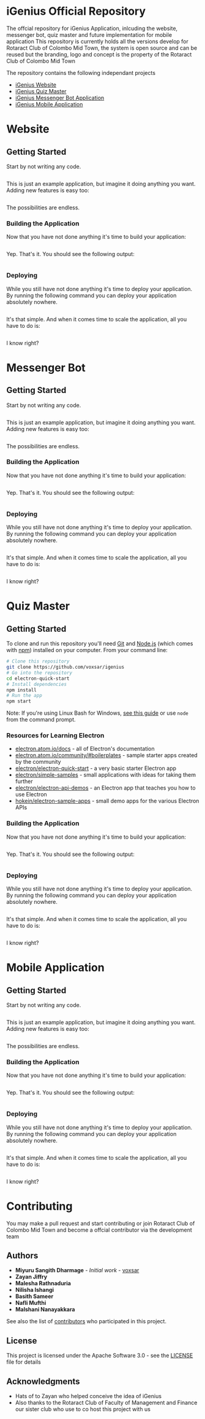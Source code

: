 # iGenius Official Repository
The offcial repository for iGenius Application, inlcuding the website, messenger bot, quiz master and future implementation for mobile application
This repository is currently holds all the versions develop for Rotaract Club of Colombo Mid Town, the system is open source and can be reused but the branding, logo and concept is the property of the Rotaract Club of Colombo Mid Town

The repository contains the following independant projects
- [iGenius Website](#website)
- [iGenius Quiz Master](#quiz-master)
- [iGenius Messenger Bot Application](#messenger-bot)
- [iGenius Mobile Application](#mobile-application)

# Website
## Getting Started

Start by not writing any code.

```

```

This is just an example application, but imagine it doing anything you want. Adding new features is easy too:

```

```

The possibilities are endless.

### Building the Application

Now that you have not done anything it's time to build your application:

```

```

Yep. That's it. You should see the following output:

```

```

### Deploying

While you still have not done anything it's time to deploy your application. By running the following command you can deploy your application absolutely nowhere.

```

```

It's that simple. And when it comes time to scale the application, all you have to do is:

```

```

I know right?

# Messenger Bot
## Getting Started

Start by not writing any code.

```

```

This is just an example application, but imagine it doing anything you want. Adding new features is easy too:

```

```

The possibilities are endless.

### Building the Application

Now that you have not done anything it's time to build your application:

```

```

Yep. That's it. You should see the following output:

```

```

### Deploying

While you still have not done anything it's time to deploy your application. By running the following command you can deploy your application absolutely nowhere.

```

```

It's that simple. And when it comes time to scale the application, all you have to do is:

```

```

I know right?


# Quiz Master
## Getting Started

To clone and run this repository you'll need [Git](https://git-scm.com) and [Node.js](https://nodejs.org/en/download/) (which comes with [npm](http://npmjs.com)) installed on your computer. From your command line:

```bash
# Clone this repository
git clone https://github.com/voxsar/igenius
# Go into the repository
cd electron-quick-start
# Install dependencies
npm install
# Run the app
npm start
```

Note: If you're using Linux Bash for Windows, [see this guide](https://www.howtogeek.com/261575/how-to-run-graphical-linux-desktop-applications-from-windows-10s-bash-shell/) or use `node` from the command prompt.

### Resources for Learning Electron

- [electron.atom.io/docs](http://electron.atom.io/docs) - all of Electron's documentation
- [electron.atom.io/community/#boilerplates](http://electron.atom.io/community/#boilerplates) - sample starter apps created by the community
- [electron/electron-quick-start](https://github.com/electron/electron-quick-start) - a very basic starter Electron app
- [electron/simple-samples](https://github.com/electron/simple-samples) - small applications with ideas for taking them further
- [electron/electron-api-demos](https://github.com/electron/electron-api-demos) - an Electron app that teaches you how to use Electron
- [hokein/electron-sample-apps](https://github.com/hokein/electron-sample-apps) - small demo apps for the various Electron APIs

### Building the Application

Now that you have not done anything it's time to build your application:

```

```

Yep. That's it. You should see the following output:

```

```

### Deploying

While you still have not done anything it's time to deploy your application. By running the following command you can deploy your application absolutely nowhere.

```

```

It's that simple. And when it comes time to scale the application, all you have to do is:

```

```

I know right?

# Mobile Application
## Getting Started

Start by not writing any code.

```

```

This is just an example application, but imagine it doing anything you want. Adding new features is easy too:

```

```

The possibilities are endless.

### Building the Application

Now that you have not done anything it's time to build your application:

```

```

Yep. That's it. You should see the following output:

```

```

### Deploying

While you still have not done anything it's time to deploy your application. By running the following command you can deploy your application absolutely nowhere.

```

```

It's that simple. And when it comes time to scale the application, all you have to do is:

```

```

I know right?


# Contributing

You may make a pull request and start contributing or join Rotaract Club of Colombo Mid Town and become a offcial contributor via the development team

## Authors

* **Miyuru Sangith Dharmage** - *Initial work* - [voxsar](https://github.com/voxsar)
* **Zayan Jiffry**
* **Malesha Rathnaduria**
* **Nilisha Ishangi**
* **Basith Sameer**
* **Nafli Mufthi**
* **Malshani Nanayakkara**

See also the list of [contributors](https://github.com/your/project/contributors) who participated in this project.

## License

This project is licensed under the Apache Software 3.0 - see the [LICENSE](LICENSE) file for details

## Acknowledgments

* Hats of to Zayan who helped conceive the idea of iGenius
* Also thanks to the Rotaract Club of Faculty of Management and Finance our sister club who use to co host this project with us
